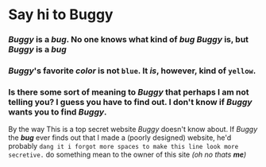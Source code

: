 # Say hi to Buggy

### *Buggy* is a ***bug***. No one knows what kind of ***bug*** *Buggy* is, but *Buggy* is a ***bug***

### *Buggy*'s favorite *color* is **not** `blue`. It ***is***, however, kind of `yellow`.

### Is there some sort of meaning to *Buggy* that perhaps I am not telling y**o**u? I guess y**o**u have to find out. I don't know if *Buggy* wants y**o**u to find *Buggy*.

By the way
This is a top secret website *Buggy* doesn't know about. If *Buggy* the ***bug*** ever finds out that I made a (poorly designed) website, he'd probably ``` dang it i forgot more spaces to make this line look more secretive. ``` do something mean to the owner of this site *(oh no thats **me**)*
